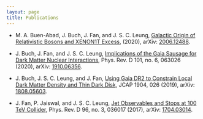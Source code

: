 ```yaml
---
layout: page
title: Publications
---
```



* M. A. Buen-Abad, J. Buch, J. Fan, and J. S. C. Leung, [Galactic Origin of Relativistic Bosons and XENON1T Excess](https://inspirehep.net/literature/1802395), (2020), arXiv: [2006.12488](https://arxiv.org/abs/2006.12488).


* J. Buch, J. Fan, and J. S. C. Leung, [Implications of the Gaia Sausage for Dark Matter Nuclear Interactions](https://journals.aps.org/prd/abstract/10.1103/PhysRevD.101.063026), Phys. Rev. D 101, no. 6, 063026 (2020), arXiv: [1910.06356](https://arxiv.org/abs/1910.06356).


* J. Buch, J. S. C. Leung, and J. Fan, [Using Gaia DR2 to Constrain Local Dark Matter Density and Thin Dark Disk](https://iopscience.iop.org/article/10.1088/1475-7516/2019/04/026), JCAP 1904, 026 (2019), arXiv: [1808.05603](https://arxiv.org/abs/1808.05603).


* J. Fan, P. Jaiswal, and J. S. C. Leung, [Jet Observables and Stops at 100 TeV Collider](https://journals.aps.org/prd/abstract/10.1103/PhysRevD.96.036017), Phys. Rev. D 96, no. 3, 036017 (2017), arXiv: [1704.03014](https://arxiv.org/abs/1704.03014).

